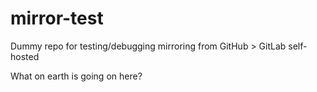 # mirror-test
Dummy repo for testing/debugging mirroring from GitHub > GitLab self-hosted 

What on earth is going on here?